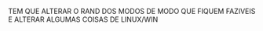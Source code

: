 TEM QUE ALTERAR O RAND DOS MODOS DE MODO QUE FIQUEM FAZIVEIS 
E ALTERAR ALGUMAS COISAS DE LINUX/WIN
